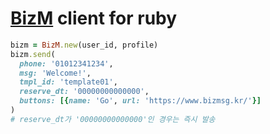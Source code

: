 # [BizM](https://www.bizmsg.kr/) client for ruby

```ruby
bizm = BizM.new(user_id, profile)
bizm.send(
  phone: '01012341234',
  msg: 'Welcome!',
  tmpl_id: 'template01',
  reserve_dt: '00000000000000',
  buttons: [{name: 'Go', url: 'https://www.bizmsg.kr/'}]
)
# reserve_dt가 '00000000000000'인 경우는 즉시 발송
```
